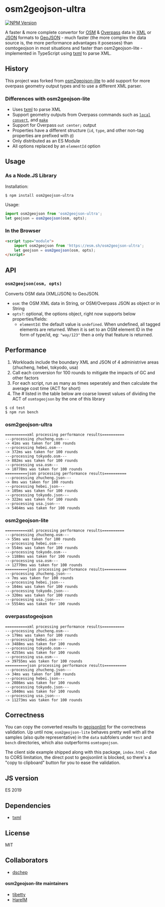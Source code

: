 osm2geojson-ultra
============

[![NPM Version](https://img.shields.io/npm/v/osm2geojson-ultra)](https://www.npmjs.com/package/osm2geojson-ultra)


A faster & more complete convertor for [OSM](http://openstreetmap.org) & [Overpass](https://overpass-api.de/) data in
[XML](http://wiki.openstreetmap.org/wiki/OSM_XML) or [JSON](https://wiki.openstreetmap.org/wiki/OSM_JSON) formats to
[GeoJSON](http://www.geojson.org/) - much faster (the more complex the data source is,
the more performance advantages it posesses) than osmtogeojson in most situations and faster than osm2geojson-lite -
implemented in TypeScript using [txml](https://github.com/TobiasNickel/tXml) to parse XML.

History
-----
This project was forked from [osm2geojson-lite](https://github.com/tibetty/osm2geojson-lite) to add support for more overpass geometry output types and to use a different XML parser.

### Differences with osm2geojson-lite

* Uses [txml](https://github.com/TobiasNickel/tXml) to parse XML
* Support geometry outputs from Overpass commands such as [`local`](https://wiki.openstreetmap.org/wiki/Overpass_API/Overpass_QL#The_statement_local)
    [`convert`](https://wiki.openstreetmap.org/wiki/Overpass_API/Overpass_QL#The_statement_convert), and
    [`make`](https://wiki.openstreetmap.org/wiki/Overpass_API/Overpass_QL#The_statement_make)
* Support for Overpass `out center;` output
* Properties have a different structure (`id`, `type`, and other non-tag properties are prefixed with `@`)
* Only distributed as an ES Module
* All options replaced by an `elementId` option

Usage
-----

### As a Node.JS Library

Installation:

    $ npm install osm2geojson-ultra

Usage:

```js
import osm2geojson from 'osm2geojson-ultra';
let geojson = osm2geojson(osm, opts);
```

### In the Browser
```html
<script type="module">
    import osm2geojson from 'https://esm.sh/osm2geojson-ultra';
    let geojson = osm2geojson(osm, opts);
</script>
```

API
---

### `osm2geojson(osm, opts)`

Converts OSM data (XML/JSON) to GeoJSON.

* `osm`: the OSM XML data in String, or OSM/Overpass JSON as object or in String
* `opts?`: optional, the options object, right now supports below properties/fields:
    - `elementId`: the default value is `undefined`. When undefined, all tagged elements are
      returned.  When it is set to an OSM element ID in the form of type/id, eg: `"way/123"` then a
      only that feature is returned.


Performance
---
1. Workloads include the boundary XML and JSON of 4 administrive areas (zhucheng, hebei, tokyodo, usa)
2. Call each conversion for 100 rounds to mitigate the impacts of GC and other factors
3. For each script, run as many as times seperately and then calculate the average cost time (ACT for short)
4. The # listed in the table below are coarse lowest values of dividing the ACT of `osmtogeojson` by the one of this library
```
$ cd test
$ npm run bench
```

### osm2geojson-ultra
```
==========xml processing performance results==========
---processing zhucheng.osm---
-> 41ms was taken for 100 rounds
---processing hebei.osm---
-> 372ms was taken for 100 rounds
---processing tokyodo.osm---
-> 882ms was taken for 100 rounds
---processing usa.osm---
-> 10778ms was taken for 100 rounds
==========json processing performance results==========
---processing zhucheng.json---
-> 8ms was taken for 100 rounds
---processing hebei.json---
-> 105ms was taken for 100 rounds
---processing tokyodo.json---
-> 322ms was taken for 100 rounds
---processing usa.json---
-> 5464ms was taken for 100 rounds
```

### osm2geojson-lite
```
==========xml processing performance results==========
---processing zhucheng.osm---
-> 55ms was taken for 100 rounds
---processing hebei.osm---
-> 554ms was taken for 100 rounds
---processing tokyodo.osm---
-> 1188ms was taken for 100 rounds
---processing usa.osm---
-> 12770ms was taken for 100 rounds
==========json processing performance results==========
---processing zhucheng.json---
-> 7ms was taken for 100 rounds
---processing hebei.json---
-> 104ms was taken for 100 rounds
---processing tokyodo.json---
-> 320ms was taken for 100 rounds
---processing usa.json---
-> 5554ms was taken for 100 rounds
```

### overpasstogeojson
```
==========xml processing performance results==========
---processing zhucheng.osm---
-> 179ms was taken for 100 rounds
---processing hebei.osm---
-> 3488ms was taken for 100 rounds
---processing tokyodo.osm---
-> 4255ms was taken for 100 rounds
---processing usa.osm---
-> 39755ms was taken for 100 rounds
==========json processing performance results==========
---processing zhucheng.json---
-> 34ms was taken for 100 rounds
---processing hebei.json---
-> 2086ms was taken for 100 rounds
---processing tokyodo.json---
-> 1040ms was taken for 100 rounds
---processing usa.json---
-> 11273ms was taken for 100 rounds
```


Correctness
---
You can copy the converted results to [geojsonlint](http://geojsonlint.com) for the correctness validation.  Up until now, `osm2geojson-lite` behaves pretty well with all the samples (also quite representative) in the `data` subfolers under `test` and `bench` directories, which also outperforms `osmtogeojson`. 

The client side example shipped along with this package, `index.html` - due to CORS limitation, the direct post to geojsonlint is blocked, so there's a "copy to clipboard" button for you to ease the validation.

JS version
---
  ES 2019
  
Dependencies
---
  - [txml](https://github.com/TobiasNickel/tXml)

License
---
MIT

Collaborators
---
* [dschep](https://github.com/dschep)
#### osm2geojson-lite maintainers
* [tibetty](https://github.com/tibetty/)
* [HarelM](https://github.com/HarelM)

